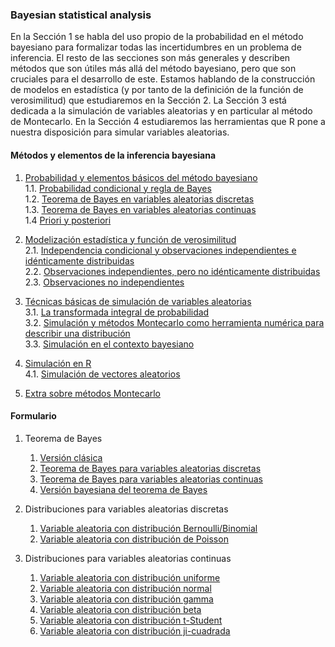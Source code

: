 ### Bayesian statistical analysis

En la Sección 1 se habla del uso propio de la probabilidad en el método bayesiano para formalizar todas las incertidumbres en un problema de inferencia. El resto de las secciones son más generales y describen métodos que son útiles más allá del método bayesiano, pero que son cruciales para el desarrollo de este. Estamos hablando de la construcción de modelos en estadística (y por tanto de la definición de la función de verosimilitud) que estudiaremos en la Sección 2. La Sección 3 está dedicada a la simulación de variables aleatorias y en particular al método de Montecarlo. En la Sección 4 estudiaremos las herramientas que R pone a nuestra disposición para simular variables aleatorias.

#### Métodos y elementos de la inferencia bayesiana
  
1. [Probabilidad y elementos básicos del método bayesiano](00_methods_and_elements/01_Probabilidad_y_elementos_basicos.md)  
1.1. [Probabilidad condicional y regla de Bayes](00_methods_and_elements/02_Probabilidad_condicional_y_regla_de_Bayes.md)  
1.2. [Teorema de Bayes en variables aleatorias discretas](00_Probability_and_basics_elements/03_Bayes_variables_aleatorias_discretas.md)  
1.3. [Teorema de Bayes en variables aleatorias continuas](00_Probability_and_basics_elements/04_Bayes_variables_continuas.md)  
1.4 [Priori y posteriori](00_Probability_and_basics_elements/05_priori_posteriori.md)  
  
1. [Modelización estadística y función de verosimilitud](01_Statistical_modeling_likelihood_function/01_Statical_modeling_likehood_function.md)  
2.1. [Independencia condicional y observaciones independientes e idénticamente distribuidas](01_Statistical_modeling_likelihood_function/02_Conditional_Independence_and_Independent_Identically_Distributed_Observations.md)  
2.2. [Observaciones independientes, pero no idénticamente distribuidas](01_Statistical_modeling_likelihood_function/03_Independent_Observations%20_not_%20Identically_distributed.md)  
2.3. [Observaciones no independientes](01_Statistical_modeling_likelihood_function/04_Non_Independent_Observations.md)  
  
1. [Técnicas básicas de simulación de variables aleatorias](02_random_variable_simulation_techniques/01_random_variable_simulation_techniques.md)  
3.1. [La transformada integral de probabilidad](02_random_variable_simulation_techniques/02_integral_probability_transform.md)  
3.2. [Simulación y métodos Montecarlo como herramienta numérica para describir una distribución](02_random_variable_simulation_techniques/03_simulation_and_monte_carlo_methods.md)  
3.3. [Simulación en el contexto bayesiano](02_random_variable_simulation_techniques/04_Simulation_in_the_Bayesian_context.md)  

1. [Simulación en R](03_Simulation_in_R/01_Simulation_in_R.md)  
4.1. [Simulación de vectores aleatorios](03_Simulation_in_R/02_Random_Vector_Simulation.md)  
  
1. [Extra sobre métodos Montecarlo](04_Extra_on_Monte_Carlo_methods/04_Extra_on_Monte_Carlo_methods.md)  

#### Formulario

1. Teorema de Bayes
   1. [Versión clásica]([00_Form/01_Bayes_theorem.md#11-versión-clásica](https://github.com/alexjust-data/DS_Bayesian_modeling_and_inference/blob/main/00_Form/01_Bayes_theorem.md#11-versi%C3%B3n-cl%C3%A1sica))
   2. [Teorema de Bayes para variables aleatorias discretas](https://github.com/alexjust-data/DS_Bayesian_modeling_and_inference/blob/main/00_Form/01_Bayes_theorem.md#12-teorema-de-bayes-para-variables-aleatorias-discretas)
   3. [Teorema de Bayes para variables aleatorias continuas]([00_Form/01_Bayes_theorem.md#13-teorema-de-bayes-para-variables-aleatorias-continuas](https://github.com/alexjust-data/DS_Bayesian_modeling_and_inference/blob/main/00_Form/01_Bayes_theorem.md#13-teorema-de-bayes-para-variables-aleatorias-continuas))
   4. [Versión bayesiana del teorema de Bayes]([00_Form/01_Bayes_theorem.md#14-versión-bayesiana-del-teorema-de-bayes](https://github.com/alexjust-data/DS_Bayesian_modeling_and_inference/blob/main/00_Form/01_Bayes_theorem.md#14-versi%C3%B3n-bayesiana-del-teorema-de-bayes))

2. Distribuciones para variables aleatorias discretas
   1. [Variable aleatoria con distribución Bernoulli/Binomial]([00_Form/01_Bayes_theorem.md#21-variable-aleatoria-con-distribución-bernoullibinomial](https://github.com/alexjust-data/DS_Bayesian_modeling_and_inference/blob/main/00_Form/01_Bayes_theorem.md#21-variable-aleatoria-con-distribuci%C3%B3n-bernoullibinomial))
   2. [Variable aleatoria con distribución de Poisson]([00_Form/01_Bayes_theorem.md#22-variable-aleatoria-con-distribución-de-poisson](https://github.com/alexjust-data/DS_Bayesian_modeling_and_inference/blob/main/00_Form/01_Bayes_theorem.md#22-variable-aleatoria-con-distribuci%C3%B3n-de-poisson))

3. Distribuciones para variables aleatorias continuas 
   1. [Variable aleatoria con distribución uniforme]([00_Form/01_Bayes_theorem.md#31-variable-aleatoria-con-distribución-uniforme](https://github.com/alexjust-data/DS_Bayesian_modeling_and_inference/blob/main/00_Form/01_Bayes_theorem.md#31-variable-aleatoria-con-distribuci%C3%B3n-uniforme))
   2. [Variable aleatoria con distribución normal]([00_Form/01_Bayes_theorem.md#32-variable-aleatoria-con-distribución-normal](https://github.com/alexjust-data/DS_Bayesian_modeling_and_inference/blob/main/00_Form/01_Bayes_theorem.md#32-variable-aleatoria-con-distribuci%C3%B3n-normal))
   3. [Variable aleatoria con distribución gamma]([00_Form/01_Bayes_theorem.md#33-variable-aleatoria-con-distribución-gamma](https://github.com/alexjust-data/DS_Bayesian_modeling_and_inference/blob/main/00_Form/01_Bayes_theorem.md#33-variable-aleatoria-con-distribuci%C3%B3n-gamma))
   4. [Variable aleatoria con distribución beta]([00_Form/01_Bayes_theorem.md#34-variable-aleatoria-con-distribución-beta](https://github.com/alexjust-data/DS_Bayesian_modeling_and_inference/blob/main/00_Form/01_Bayes_theorem.md#34-variable-aleatoria-con-distribuci%C3%B3n-beta))
   5. [Variable aleatoria con distribución t-Student]([00_Form/01_Bayes_theorem.md#35-variable-aleatoria-con-distribución-t-student](https://github.com/alexjust-data/DS_Bayesian_modeling_and_inference/blob/main/00_Form/01_Bayes_theorem.md#35-variable-aleatoria-con-distribuci%C3%B3n-ji-cuadrada))
   6. [Variable aleatoria con distribución ji-cuadrada]([00_Form/01_Bayes_theorem.md#36-variable-aleatoria-con-distribución-ji-cuadrada](https://github.com/alexjust-data/DS_Bayesian_modeling_and_inference/blob/main/00_Form/01_Bayes_theorem.md#36-variable-aleatoria-con-distribuci%C3%B3n-t-student))

